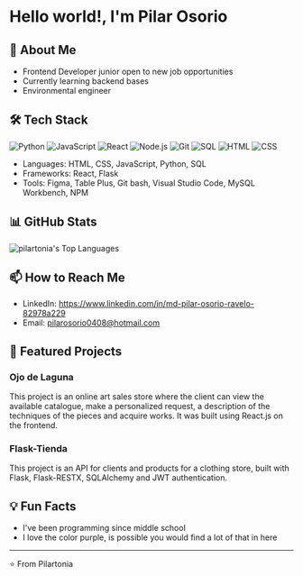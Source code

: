 # Hello world!, I'm Pilar Osorio
## 🚀 About Me
- Frontend Developer junior open to new job opportunities
- Currently learning backend bases
- Environmental engineer

## 🛠️ Tech Stack
![Python](https://img.shields.io/badge/Python-3776AB?style=for-the-badge&logo=python&logoColor=white)
![JavaScript](https://img.shields.io/badge/JavaScript-F7DF1E?style=for-the-badge&logo=javascript&logoColor=black)
![React](https://img.shields.io/badge/React-61DAFB?style=for-the-badge&logo=react&logoColor=black)
![Node.js](https://img.shields.io/badge/Node.js-339933?style=for-the-badge&logo=nodedotjs&logoColor=white)
![Git](https://img.shields.io/badge/Git-F05032?style=for-the-badge&logo=git&logoColor=white)
![SQL](https://img.shields.io/badge/SQL-2496ED?style=for-the-badge&logoColor=white)
![HTML](https://img.shields.io/badge/HTML-232F3E?style=for-the-badge&color=pink)
![CSS](https://img.shields.io/badge/CSS-232F3E?style=for-the-badge&color=purple)

- Languages: HTML, CSS, JavaScript, Python, SQL
- Frameworks: React, Flask 
- Tools: Figma, Table Plus, Git bash, Visual Studio Code, MySQL Workbench, NPM

## 📊 GitHub Stats
![pilartonia's Top Languages](https://github-readme-stats.vercel.app/api/top-langs/?username=pilartonia&theme=radical&show_icons=true&hide_border=false&layout=compact)

## 📫 How to Reach Me
- LinkedIn: https://www.linkedin.com/in/md-pilar-osorio-ravelo-82978a229
- Email: pilarosorio0408@hotmail.com

## 🌟 Featured Projects
### Ojo de Laguna
This project is an online art sales store where the client can view the available catalogue, make a personalized request, a description of the techniques of the pieces and acquire works. It was built using React.js on the frontend.
### Flask-Tienda
This project is an API for clients and products for a clothing store, built with Flask, Flask-RESTX, SQLAlchemy and JWT authentication.

## 💡 Fun Facts
- I've been programming since middle school
- I love the color purple, is possible you would find a lot of that in here  

---
⭐️ From Pilartonia

